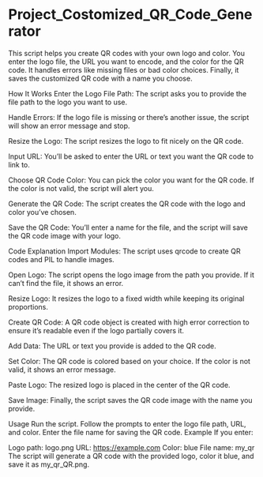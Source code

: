# Project_Costomized_QR_Code_Generator
This script helps you create QR codes with your own logo and color. You enter the logo file, the URL you want to encode, and the color for the QR code. It handles errors like missing files or bad color choices. Finally, it saves the customized QR code with a name you choose.


How It Works
Enter the Logo File Path: The script asks you to provide the file path to the logo you want to use.

Handle Errors: If the logo file is missing or there’s another issue, the script will show an error message and stop.

Resize the Logo: The script resizes the logo to fit nicely on the QR code.

Input URL: You’ll be asked to enter the URL or text you want the QR code to link to.

Choose QR Code Color: You can pick the color you want for the QR code. If the color is not valid, the script will alert you.

Generate the QR Code: The script creates the QR code with the logo and color you’ve chosen.

Save the QR Code: You’ll enter a name for the file, and the script will save the QR code image with your logo.

Code Explanation
Import Modules: The script uses qrcode to create QR codes and PIL to handle images.

Open Logo: The script opens the logo image from the path you provide. If it can’t find the file, it shows an error.

Resize Logo: It resizes the logo to a fixed width while keeping its original proportions.

Create QR Code: A QR code object is created with high error correction to ensure it’s readable even if the logo partially covers it.

Add Data: The URL or text you provide is added to the QR code.

Set Color: The QR code is colored based on your choice. If the color is not valid, it shows an error message.

Paste Logo: The resized logo is placed in the center of the QR code.

Save Image: Finally, the script saves the QR code image with the name you provide.

Usage
Run the script.
Follow the prompts to enter the logo file path, URL, and color.
Enter the file name for saving the QR code.
Example
If you enter:

Logo path: logo.png
URL: https://example.com
Color: blue
File name: my_qr
The script will generate a QR code with the provided logo, color it blue, and save it as my_qr_QR.png.

